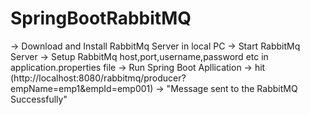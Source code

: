 # SpringBootRabbitMQ

-> Download and Install RabbitMq Server in local PC
-> Start RabbitMq Server
-> Setup RabbitMq host,port,username,password etc in application.properties file
-> Run Spring Boot Apllication
-> hit (http://localhost:8080/rabbitmq/producer?empName=emp1&empId=emp001)
-> "Message sent to the RabbitMQ Successfully"
